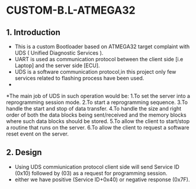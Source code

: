 # CUSTOM-B.L-ATMEGA32

## 1. Introduction 
* This is a custom Bootloader based on ATMEGA32 target complaint with UDS ( Unified Diagnostic Services ).
* UART is used as communication protocol between the client side [i.e Laptop] and the server side [ECU].
* UDS is a software communication protocol,in this project only few services related to flashing process have been used.
* 
*The main job of UDS in such operation would be:
1.To set the server into a reprogramming session mode.
2.To start a reprogramming sequence.
3.To handle the start and stop of data transfer.
4.To handle the size and right order of both the data blocks being sent/received and the memory blocks where such data blocks should be stored.
5.To allow the client to start/stop a routine that runs on the server.
6.To allow the client to request a software reset event on the server.

## 2. Design
* Using UDS commiunication protocol client side will send Service ID (0x10) followed by (03) as a request for programming session.
* either we have positive (Service ID+0x40) or negative response (0x7F).
